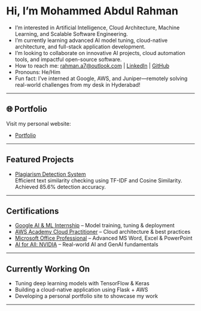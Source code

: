 # Hi, I’m Mohammed Abdul Rahman

- I’m interested in Artificial Intelligence, Cloud Architecture, Machine Learning, and Scalable Software Engineering.
- I’m currently learning advanced AI model tuning, cloud-native architecture, and full-stack application development.
- I’m looking to collaborate on innovative AI projects, cloud automation tools, and impactful open-source software.
- How to reach me: rahman.a7@outlook.com | [LinkedIn](https://www.linkedin.com/in/abdul-profile-url/) | [GitHub](https://github.com/MohammedAbdulRahman0704)
- Pronouns: He/Him
- Fun fact: I’ve interned at Google, AWS, and Juniper—remotely solving real-world challenges from my desk in Hyderabad!

---

## 🌐 Portfolio
Visit my personal website:  
- [Portfolio](https://famous-swan-0ebc70.netlify.app/)

---

## Featured Projects

- [Plagiarism Detection System](https://github.com/MohammedAbdulRahman0704/Doc-Verify-Using-Machin-Learning)  
  Efficient text similarity checking using TF-IDF and Cosine Similarity. Achieved 85.6% detection accuracy.

---

## Certifications

- [Google AI & ML Internship](https://www.linkedin.com/posts/abdul-profile-url_ai-machinelearning-tensorflow-activity-7238435914429968384-YmuK?utm_source=social_share_send&utm_medium=member_desktop_web&rcm=ACoAAE9MuV4BC67XbqdcZL-CdLwxEMu145ISoRk) – Model training, tuning & deployment  
- [AWS Academy Cloud Practitioner](https://www.linkedin.com/posts/abdul-profile-url_aws-cloudcomputing-virtualinternship-activity-7272859980582510593-mlEO?utm_source=social_share_send&utm_medium=member_desktop_web&rcm=ACoAAE9MuV4BC67XbqdcZL-CdLwxEMu145ISoRk) – Cloud architecture & best practices  
- [Microsoft Office Professional](https://www.linkedin.com/posts/abdul-profile-url_msoffice-professionaldevelopment-continuouslearning-activity-7224811970263224321-lHHb?utm_source=social_share_send&utm_medium=member_desktop_web&rcm=ACoAAE9MuV4BC67XbqdcZL-CdLwxEMu145ISoRk) – Advanced MS Word, Excel & PowerPoint  
- [AI for All: NVIDIA](https://www.linkedin.com/posts/abdul-profile-url_ai-machinelearning-generativeai-activity-7285687953958264832-FnZ8?utm_source=social_share_send&utm_medium=member_desktop_web&rcm=ACoAAE9MuV4BC67XbqdcZL-CdLwxEMu145ISoRk) – Real-world AI and GenAI fundamentals  


---

## Currently Working On

- Tuning deep learning models with TensorFlow & Keras  
- Building a cloud-native application using Flask + AWS  
- Developing a personal portfolio site to showcase my work

---

<!---
MohammedAbdulRahman0704/MohammedAbdulRahman0704 is a ✨ special ✨ repository because its `README.md` (this file) appears on your GitHub profile.
You can click the Preview link to take a look at your changes.
--->

